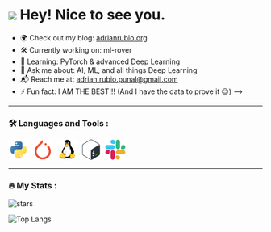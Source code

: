 <h1><img src="https://emojis.slackmojis.com/emojis/images/1531849430/4246/blob-sunglasses.gif?1531849430" width="30"/> Hey! Nice to see you.</h1>

- 🌍 Check out my blog: [adrianrubio.org](https://adrianrubio.org)
- 🛠️ Currently working on: ml-rover 
- 📖 Learning: PyTorch & advanced Deep Learning
- 🤖 Ask me about: AI, ML, and all things Deep Learning
- 📬 Reach me at: adrian.rubio.punal@gmail.com
- ⚡ Fun fact: I AM THE BEST!!! (And I have the data to prove it 😉)
-->

---

### :hammer_and_wrench: Languages and Tools :

<div>
  <img src="https://github.com/devicons/devicon/blob/master/icons/python/python-original.svg" title="Python" alt="Python" width="40" height="40"/>&nbsp;
  <img src="https://github.com/devicons/devicon/blob/master/icons/pytorch/pytorch-original.svg" title="Pytorch" alt="Pytorch" width="40" height="40"/>&nbsp; 
  <img src="https://github.com/devicons/devicon/blob/master/icons/linux/linux-original.svg" title="Linux" alt="Linux" width="40" height="40"/>&nbsp;
  <img src="https://github.com/devicons/devicon/blob/master/icons/bash/bash-original.svg" title="Bash" alt="Bash" width="40" height="40"/>&nbsp;
  <img src="https://github.com/devicons/devicon/blob/master/icons/slack/slack-original.svg" title="Slack" alt="Slack" width="40" height="40"/>&nbsp;
</div>

---

### :fire: My Stats :

<img src="https://img.shields.io/github/stars/adrirubio?label=Stars" alt="stars">

![Top Langs](https://github-readme-stats.hackclub.dev/api/wakatime?username=1280&api_domain=hackatime.hackclub.com&theme=darcula&custom_title=Hackatime+Stats&layout=compact&cache_seconds=0&langs_count=8
)


